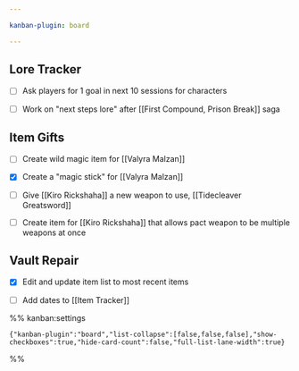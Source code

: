 ```yaml
---

kanban-plugin: board

---
```


## Lore Tracker

- [ ] Ask players for 1 goal in next 10 sessions for characters
- [ ] Work on "next steps lore" after [[First Compound, Prison Break]] saga


## Item Gifts

- [ ] Create wild magic item for [[Valyra Malzan]]
- [x] Create a "magic stick" for [[Valyra Malzan]]
- [ ] Give [[Kiro Rickshaha]] a new weapon to use, [[Tidecleaver Greatsword]]
- [ ] Create item for [[Kiro Rickshaha]] that allows pact weapon to be multiple weapons at once


## Vault Repair

- [x] Edit and update item list to most recent items
- [ ] Add dates to [[Item Tracker]]




%% kanban:settings
```
{"kanban-plugin":"board","list-collapse":[false,false,false],"show-checkboxes":true,"hide-card-count":false,"full-list-lane-width":true}
```
%%